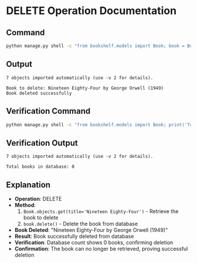 # DELETE Operation Documentation

## Command
```bash
python manage.py shell -c "from bookshelf.models import Book; book = Book.objects.get(title='Nineteen Eighty-Four'); print(f'Book to delete: {book}'); book.delete(); print('Book deleted successfully')"
```

## Output
```
7 objects imported automatically (use -v 2 for details).

Book to delete: Nineteen Eighty-Four by George Orwell (1949)
Book deleted successfully
```

## Verification Command
```bash
python manage.py shell -c "from bookshelf.models import Book; print('Total books in database:', Book.objects.count())"
```

## Verification Output
```
7 objects imported automatically (use -v 2 for details).

Total books in database: 0
```

## Explanation
- **Operation**: DELETE
- **Method**: 
  1. `Book.objects.get(title='Nineteen Eighty-Four')` - Retrieve the book to delete
  2. `book.delete()` - Delete the book from database
- **Book Deleted**: "Nineteen Eighty-Four by George Orwell (1949)"
- **Result**: Book successfully deleted from database
- **Verification**: Database count shows 0 books, confirming deletion
- **Confirmation**: The book can no longer be retrieved, proving successful deletion
